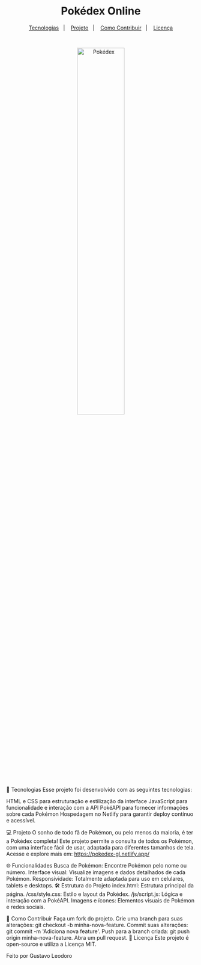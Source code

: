 <h1 align="center"> Pokédex Online </h1> <p align="center"> <a href="#-tecnologias">Tecnologias</a>&nbsp;&nbsp;&nbsp;|&nbsp;&nbsp;&nbsp; <a href="#-projeto">Projeto</a>&nbsp;&nbsp;&nbsp;|&nbsp;&nbsp;&nbsp; <a href="#-como-contribuir">Como Contribuir</a>&nbsp;&nbsp;&nbsp;|&nbsp;&nbsp;&nbsp; <a href="#-licença">Licença</a> </p> <br> <p align="center"> <img alt="Pokédex" src=".github/project.png" width="50%"> </p>
🚀 Tecnologias
Esse projeto foi desenvolvido com as seguintes tecnologias:

HTML e CSS para estruturação e estilização da interface
JavaScript para funcionalidade e interação com a API
PokéAPI para fornecer informações sobre cada Pokémon
Hospedagem no Netlify para garantir deploy contínuo e acessível.

💻 Projeto
O sonho de todo fã de Pokémon, ou pelo menos da maioria, é ter a Pokédex completa! Este projeto permite a consulta de todos os Pokémon, com uma interface fácil de usar, adaptada para diferentes tamanhos de tela. Acesse e explore mais em: https://pokedex-gl.netlify.app/

🌐 Funcionalidades
Busca de Pokémon: Encontre Pokémon pelo nome ou número.
Interface visual: Visualize imagens e dados detalhados de cada Pokémon.
Responsividade: Totalmente adaptada para uso em celulares, tablets e desktops.
🛠 Estrutura do Projeto
index.html: Estrutura principal da página.
/css/style.css: Estilo e layout da Pokédex.
/js/script.js: Lógica e interação com a PokéAPI.
Imagens e ícones: Elementos visuais de Pokémon e redes sociais.

🤝 Como Contribuir
Faça um fork do projeto.
Crie uma branch para suas alterações: git checkout -b minha-nova-feature.
Commit suas alterações: git commit -m 'Adiciona nova feature'.
Push para a branch criada: git push origin minha-nova-feature.
Abra um pull request.
📝 Licença
Este projeto é open-source e utiliza a Licença MIT.

Feito por Gustavo Leodoro
